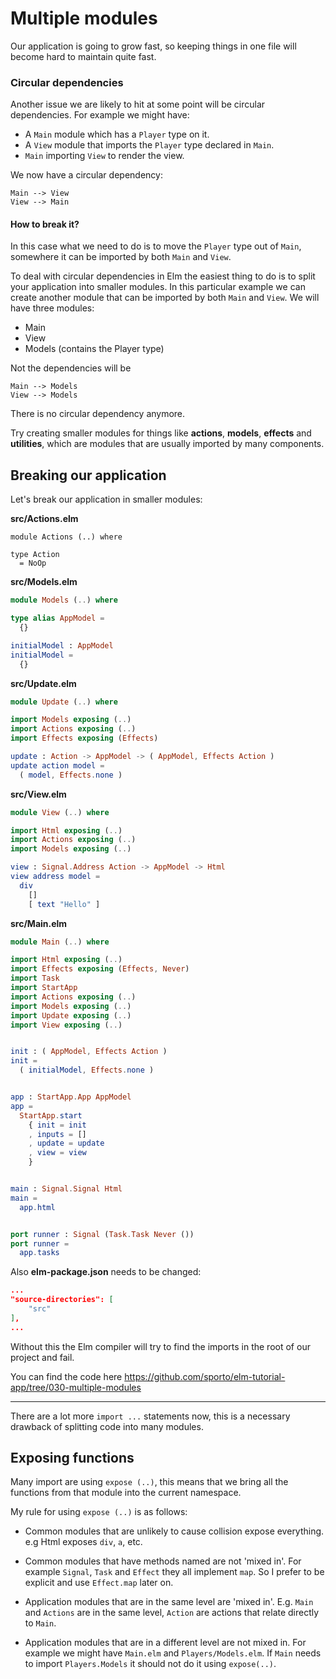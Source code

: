 # Multiple modules

Our application is going to grow fast, so keeping things in one file will become hard to maintain quite fast. 

### Circular dependencies

Another issue we are likely to hit at some point will be circular dependencies. For example we might have:

- A `Main` module which has a `Player` type on it.
- A `View` module that imports the `Player` type declared in `Main`.
- `Main` importing `View` to render the view.

We now have a circular dependency:

```
Main --> View
View --> Main
```

#### How to break it?

In this case what we need to do is to move the `Player` type out of `Main`, somewhere it can be imported by both `Main` and `View`. 

To deal with circular dependencies in Elm the easiest thing to do is to split your application into smaller modules. In this particular example we can create another module that can be imported by both `Main` and `View`. We will have three modules:

- Main
- View
- Models (contains the Player type)

Not the dependencies will be

```
Main --> Models
View --> Models
```

There is no circular dependency anymore.

Try creating smaller modules for things like __actions__, __models__, __effects__ and __utilities__, which are modules that are usually imported by many components.

## Breaking our application

Let's break our application in smaller modules:

__src/Actions.elm__

```
module Actions (..) where

type Action
  = NoOp
```

__src/Models.elm__

```elm
module Models (..) where

type alias AppModel =
  {}

initialModel : AppModel
initialModel =
  {}
```

__src/Update.elm__

```elm
module Update (..) where

import Models exposing (..)
import Actions exposing (..)
import Effects exposing (Effects)

update : Action -> AppModel -> ( AppModel, Effects Action )
update action model =
  ( model, Effects.none )
```

__src/View.elm__

```elm
module View (..) where

import Html exposing (..)
import Actions exposing (..)
import Models exposing (..)

view : Signal.Address Action -> AppModel -> Html
view address model =
  div
    []
    [ text "Hello" ]
```

__src/Main.elm__

```elm
module Main (..) where

import Html exposing (..)
import Effects exposing (Effects, Never)
import Task
import StartApp
import Actions exposing (..)
import Models exposing (..)
import Update exposing (..)
import View exposing (..)


init : ( AppModel, Effects Action )
init =
  ( initialModel, Effects.none )


app : StartApp.App AppModel
app =
  StartApp.start
    { init = init
    , inputs = []
    , update = update
    , view = view
    }


main : Signal.Signal Html
main =
  app.html


port runner : Signal (Task.Task Never ())
port runner =
  app.tasks
```

Also __elm-package.json__ needs to be changed:

```json
...
"source-directories": [
    "src"
],
...
```

Without this the Elm compiler will try to find the imports in the root of our project and fail.

You can find the code here <https://github.com/sporto/elm-tutorial-app/tree/030-multiple-modules>

---

There are a lot more `import ...` statements now, this is a necessary drawback of splitting code into many modules.

## Exposing functions

Many import are using `expose (..)`, this means that we bring all the functions from that module into the current namespace.

My rule for using `expose (..)` is as follows:

- Common modules that are unlikely to cause collision expose everything. e.g Html exposes `div`, `a`, etc.

- Common modules that have methods named are not 'mixed in'. For example `Signal`, `Task` and `Effect` they all implement `map`. So I prefer to be explicit and use `Effect.map` later on.

- Application modules that are in the same level are 'mixed in'. E.g. `Main` and `Actions` are in the same level, `Action` are actions that relate directly to `Main`.

- Application modules that are in a different level are not mixed in. For example we might have `Main.elm` and `Players/Models.elm`. If `Main` needs to import `Players.Models` it should not do it using `expose(..)`.

